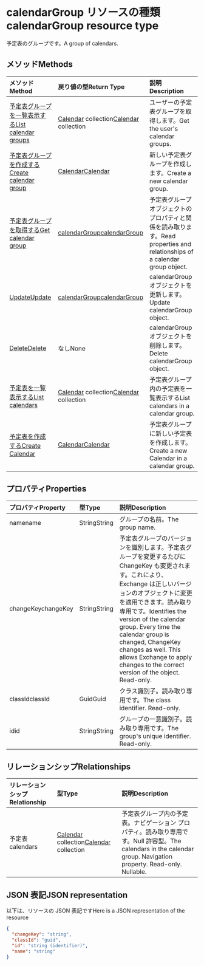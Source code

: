 # <a name="calendargroup-resource-type"></a><span data-ttu-id="f60d5-101">calendarGroup リソースの種類</span><span class="sxs-lookup"><span data-stu-id="f60d5-101">calendarGroup resource type</span></span>

<span data-ttu-id="f60d5-102">予定表のグループです。</span><span class="sxs-lookup"><span data-stu-id="f60d5-102">A group of calendars.</span></span>

## <a name="methods"></a><span data-ttu-id="f60d5-103">メソッド</span><span class="sxs-lookup"><span data-stu-id="f60d5-103">Methods</span></span>

| <span data-ttu-id="f60d5-104">メソッド</span><span class="sxs-lookup"><span data-stu-id="f60d5-104">Method</span></span>                                                      | <span data-ttu-id="f60d5-105">戻り値の型</span><span class="sxs-lookup"><span data-stu-id="f60d5-105">Return Type</span></span>                        | <span data-ttu-id="f60d5-106">説明</span><span class="sxs-lookup"><span data-stu-id="f60d5-106">Description</span></span>                                                   |
| :---------------------------------------------------------- | :--------------------------------- | :------------------------------------------------------------ |
| [<span data-ttu-id="f60d5-107">予定表グループを一覧表示する</span><span class="sxs-lookup"><span data-stu-id="f60d5-107">List calendar groups</span></span>](../api/user_list_calendargroups.md)  | <span data-ttu-id="f60d5-108">[Calendar](calendar.md) collection</span><span class="sxs-lookup"><span data-stu-id="f60d5-108">[Calendar](calendar.md) collection</span></span> | <span data-ttu-id="f60d5-109">ユーザーの予定表グループを取得します。</span><span class="sxs-lookup"><span data-stu-id="f60d5-109">Get the user's calendar groups.</span></span>                               |
| [<span data-ttu-id="f60d5-110">予定表グループを作成する</span><span class="sxs-lookup"><span data-stu-id="f60d5-110">Create calendar group</span></span>](../api/user_post_calendargroups.md) | [<span data-ttu-id="f60d5-111">Calendar</span><span class="sxs-lookup"><span data-stu-id="f60d5-111">Calendar</span></span>](calendar.md)            | <span data-ttu-id="f60d5-112">新しい予定表グループを作成します。</span><span class="sxs-lookup"><span data-stu-id="f60d5-112">Create a new calendar group.</span></span>                                  |
| [<span data-ttu-id="f60d5-113">予定表グループを取得する</span><span class="sxs-lookup"><span data-stu-id="f60d5-113">Get calendar group</span></span>](../api/calendargroup_get.md)           | [<span data-ttu-id="f60d5-114">calendarGroup</span><span class="sxs-lookup"><span data-stu-id="f60d5-114">calendarGroup</span></span>](calendargroup.md)  | <span data-ttu-id="f60d5-115">予定表グループ オブジェクトのプロパティと関係を読み取ります。</span><span class="sxs-lookup"><span data-stu-id="f60d5-115">Read properties and relationships of a calendar group object.</span></span> |
| [<span data-ttu-id="f60d5-116">Update</span><span class="sxs-lookup"><span data-stu-id="f60d5-116">Update</span></span>](../api/calendargroup_update.md)                    | [<span data-ttu-id="f60d5-117">calendarGroup</span><span class="sxs-lookup"><span data-stu-id="f60d5-117">calendarGroup</span></span>](calendargroup.md)  | <span data-ttu-id="f60d5-118">calendarGroup オブジェクトを更新します。</span><span class="sxs-lookup"><span data-stu-id="f60d5-118">Update calendarGroup object.</span></span>                                  |
| [<span data-ttu-id="f60d5-119">Delete</span><span class="sxs-lookup"><span data-stu-id="f60d5-119">Delete</span></span>](../api/calendargroup_delete.md)                    | <span data-ttu-id="f60d5-120">なし</span><span class="sxs-lookup"><span data-stu-id="f60d5-120">None</span></span>                               | <span data-ttu-id="f60d5-121">calendarGroup オブジェクトを削除します。</span><span class="sxs-lookup"><span data-stu-id="f60d5-121">Delete calendarGroup object.</span></span>                                  |
| [<span data-ttu-id="f60d5-122">予定表を一覧表示する</span><span class="sxs-lookup"><span data-stu-id="f60d5-122">List calendars</span></span>](../api/calendargroup_list_calendars.md)    | <span data-ttu-id="f60d5-123">[Calendar](calendar.md) collection</span><span class="sxs-lookup"><span data-stu-id="f60d5-123">[Calendar](calendar.md) collection</span></span> | <span data-ttu-id="f60d5-124">予定表グループ内の予定表を一覧表示する</span><span class="sxs-lookup"><span data-stu-id="f60d5-124">List calendars in a calendar group.</span></span>                           |
| [<span data-ttu-id="f60d5-125">予定表を作成する</span><span class="sxs-lookup"><span data-stu-id="f60d5-125">Create Calendar</span></span>](../api/calendargroup_post_calendars.md)   | [<span data-ttu-id="f60d5-126">Calendar</span><span class="sxs-lookup"><span data-stu-id="f60d5-126">Calendar</span></span>](calendar.md)            | <span data-ttu-id="f60d5-127">予定表グループに新しい予定表を作成します。</span><span class="sxs-lookup"><span data-stu-id="f60d5-127">Create a new Calendar in a calendar group.</span></span>                    |

## <a name="properties"></a><span data-ttu-id="f60d5-128">プロパティ</span><span class="sxs-lookup"><span data-stu-id="f60d5-128">Properties</span></span>

| <span data-ttu-id="f60d5-129">プロパティ</span><span class="sxs-lookup"><span data-stu-id="f60d5-129">Property</span></span>  | <span data-ttu-id="f60d5-130">型</span><span class="sxs-lookup"><span data-stu-id="f60d5-130">Type</span></span>   | <span data-ttu-id="f60d5-131">説明</span><span class="sxs-lookup"><span data-stu-id="f60d5-131">Description</span></span>                                                                                                                                                                                               |
| :-------- | :----- | :-------------------------------------------------------------------------------------------------------------------------------------------------------------------------------------------------------- |
| <span data-ttu-id="f60d5-132">name</span><span class="sxs-lookup"><span data-stu-id="f60d5-132">name</span></span>      | <span data-ttu-id="f60d5-133">String</span><span class="sxs-lookup"><span data-stu-id="f60d5-133">String</span></span> | <span data-ttu-id="f60d5-134">グループの名前。</span><span class="sxs-lookup"><span data-stu-id="f60d5-134">The group name.</span></span>                                                                                                                                                                                           |
| <span data-ttu-id="f60d5-135">changeKey</span><span class="sxs-lookup"><span data-stu-id="f60d5-135">changeKey</span></span> | <span data-ttu-id="f60d5-136">String</span><span class="sxs-lookup"><span data-stu-id="f60d5-136">String</span></span> | <span data-ttu-id="f60d5-p101">予定表グループのバージョンを識別します。予定表グループを変更するたびに ChangeKey も変更されます。これにより、Exchange は正しいバージョンのオブジェクトに変更を適用できます。読み取り専用です。</span><span class="sxs-lookup"><span data-stu-id="f60d5-p101">Identifies the version of the calendar group. Every time the calendar group is changed, ChangeKey changes as well. This allows Exchange to apply changes to the correct version of the object. Read-only.</span></span> |
| <span data-ttu-id="f60d5-141">classId</span><span class="sxs-lookup"><span data-stu-id="f60d5-141">classId</span></span>   | <span data-ttu-id="f60d5-142">Guid</span><span class="sxs-lookup"><span data-stu-id="f60d5-142">Guid</span></span>   | <span data-ttu-id="f60d5-p102">クラス識別子。読み取り専用です。</span><span class="sxs-lookup"><span data-stu-id="f60d5-p102">The class identifier. Read-only.</span></span>                                                                                                                                                                          |
| <span data-ttu-id="f60d5-145">id</span><span class="sxs-lookup"><span data-stu-id="f60d5-145">id</span></span>        | <span data-ttu-id="f60d5-146">String</span><span class="sxs-lookup"><span data-stu-id="f60d5-146">String</span></span> | <span data-ttu-id="f60d5-p103">グループの一意識別子。読み取り専用です。</span><span class="sxs-lookup"><span data-stu-id="f60d5-p103">The group's unique identifier. Read-only.</span></span>                                                                                                                                                                 |

## <a name="relationships"></a><span data-ttu-id="f60d5-149">リレーションシップ</span><span class="sxs-lookup"><span data-stu-id="f60d5-149">Relationships</span></span>

| <span data-ttu-id="f60d5-150">リレーションシップ</span><span class="sxs-lookup"><span data-stu-id="f60d5-150">Relationship</span></span> | <span data-ttu-id="f60d5-151">型</span><span class="sxs-lookup"><span data-stu-id="f60d5-151">Type</span></span>                               | <span data-ttu-id="f60d5-152">説明</span><span class="sxs-lookup"><span data-stu-id="f60d5-152">Description</span></span>                                                                    |
| :----------- | :--------------------------------- | :----------------------------------------------------------------------------- |
| <span data-ttu-id="f60d5-153">予定表</span><span class="sxs-lookup"><span data-stu-id="f60d5-153">calendars</span></span>    | <span data-ttu-id="f60d5-154">[Calendar](calendar.md) collection</span><span class="sxs-lookup"><span data-stu-id="f60d5-154">[Calendar](calendar.md) collection</span></span> | <span data-ttu-id="f60d5-p104">予定表グループ内の予定表。ナビゲーション プロパティ。読み取り専用です。Null 許容型。</span><span class="sxs-lookup"><span data-stu-id="f60d5-p104">The calendars in the calendar group. Navigation property. Read-only. Nullable.</span></span> |

## <a name="json-representation"></a><span data-ttu-id="f60d5-159">JSON 表記</span><span class="sxs-lookup"><span data-stu-id="f60d5-159">JSON representation</span></span>

<span data-ttu-id="f60d5-160">以下は、リソースの JSON 表記です</span><span class="sxs-lookup"><span data-stu-id="f60d5-160">Here is a JSON representation of the resource</span></span>

<!-- {
  "blockType": "resource",
  "optionalProperties": [
    "calendars"
  ],
  "keyProperty": "id",
  "@odata.type": "microsoft.graph.calendarGroup"
}-->

```json
{
  "changeKey": "string",
  "classId": "guid",
  "id": "string (identifier)",
  "name": "string"
}
```

<!-- uuid: 8fcb5dbc-d5aa-4681-8e31-b001d5168d79
2015-10-25 14:57:30 UTC -->

<!-- {
  "type": "#page.annotation",
  "description": "calendarGroup resource",
  "keywords": "",
  "section": "documentation",
  "tocPath": ""
}-->
